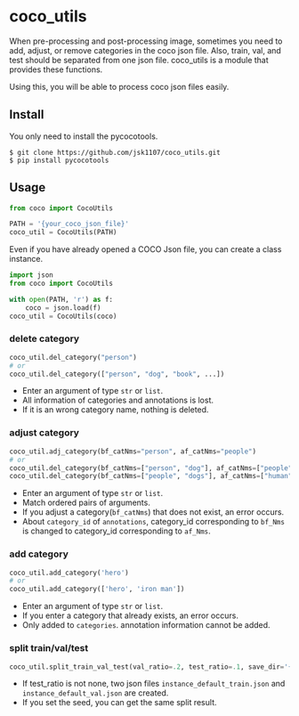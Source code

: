 # coco_utils
When pre-processing and post-processing image, sometimes you need to add, adjust, or remove categories in the coco json file. Also, train, val, and test should be separated from one json file. coco_utils is a module that provides these functions.

Using this, you will be able to process coco json files easily.

## Install
You only need to install the pycocotools.
```Shell
$ git clone https://github.com/jsk1107/coco_utils.git
$ pip install pycocotools
```

## Usage

```python
from coco import CocoUtils

PATH = '{your_coco_json_file}'
coco_util = CocoUtils(PATH)
```

Even if you have already opened a COCO Json file, you can create a class instance.

```python
import json
from coco import CocoUtils

with open(PATH, 'r') as f:
    coco = json.load(f)
coco_util = CocoUtils(coco)
```

### delete category
```python
coco_util.del_category("person")
# or
coco_util.del_category(["person", "dog", "book", ...])
```
-  Enter an argument of type `str` or `list`.
-  All information of categories and annotations is lost.
-  If it is an wrong category name, nothing is deleted.

### adjust category
```python
coco_util.adj_category(bf_catNms="person", af_catNms="people")
# or
coco_util.del_category(bf_catNms=["person", "dog"], af_catNms=["people", "fox"]) # ok
coco_util.del_category(bf_catNms=["people", "dogs"], af_catNms=["human", "fox"]) # error. because people dose not exist.
```

- Enter an argument of type `str` or `list`.
- Match ordered pairs of arguments.
- If you adjust a category(`bf_catNms`) that does not exist, an error occurs.
- About `category_id` of `annotations`, category_id corresponding to `bf_Nms` is changed to category_id corresponding to `af_Nms`.

### add category
```python
coco_util.add_category('hero')
# or
coco_util.add_category(['hero', 'iron man'])
```
- Enter an argument of type `str` or `list`.
- If you enter a category that already exists, an error occurs.
- Only added to `categories`. annotation information cannot be added.

### split train/val/test

```python
coco_util.split_train_val_test(val_ratio=.2, test_ratio=.1, save_dir='{your_save_dir}', set_seed=1)
```

- If test_ratio is not none, two json files `instance_default_train.json` and `instance_default_val.json` are created. 
- If you set the seed, you can get the same split result.

